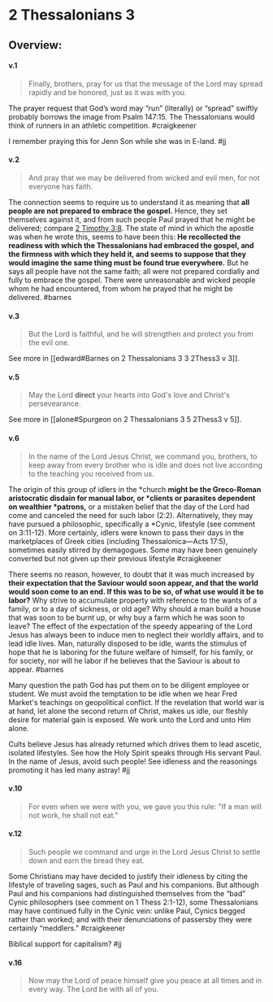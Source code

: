 # 2 Thessalonians 3

## Overview:


#### v.1
>Finally, brothers, pray for us that the message of the Lord may spread rapidly and be honored, just as it was with you.

The prayer request that God’s word may “run” (literally) or “spread” swiftly probably borrows the image from Psalm 147:15. The Thessalonians would think of runners in an athletic competition.
#craigkeener 

I remember praying this for Jenn Son while she was in E-land.
#jj 

#### v.2
>And pray that we may be delivered from wicked and evil men, for not everyone has faith.

The connection seems to require us to understand it as meaning that **all people are not prepared to embrace the gospel.** Hence, they set themselves against it, and from such people Paul prayed that he might be delivered; compare [2 Timothy 3:8](2Timothy3#v.8). The state of mind in which the apostle was when he wrote this, seems to have been this: **He recollected the readiness with which the Thessalonians had embraced the gospel, and the firmness with which they held it, and seems to suppose that they would imagine the same thing must be found true everywhere.** But he says all people have not the same faith; all were not prepared cordially and fully to embrace the gospel. There were unreasonable and wicked people whom he had encountered, from whom he prayed that he might be delivered.
#barnes 

#### v.3
>But the Lord is faithful, and he will strengthen and protect you from the evil one.

See more in [[edward#Barnes on 2 Thessalonians 3 3 2Thess3 v 3]].

#### v.5
> May the Lord **direct** your hearts into God's love and Christ's persevearance.

See more in [[alone#Spurgeon on 2 Thessalonians 3 5 2Thess3 v 5]].

#### v.6
>In the name of the Lord Jesus Christ, we command you, brothers, to keep away from every brother who is idle and does not live according to the teaching you received from us.

The origin of this group of idlers in the \*church **might be the Greco-Roman aristocratic disdain for manual labor, or \*clients or parasites dependent on wealthier \*patrons,** or a mistaken belief that the day of the Lord had come and canceled the need for such labor (2:2). Alternatively, they may have pursued a philosophic, specifically a \*Cynic, lifestyle (see comment on 3:11-12). More certainly, idlers were known to pass their days in the marketplaces of Greek cities (including Thessalonica—Acts 17:5), sometimes easily stirred by demagogues. Some may have been genuinely converted but not given up their previous lifestyle
#craigkeener 

There seems no reason, however, to doubt that it was much increased by **their expectation that the Saviour would soon appear, and that the world would soon come to an end. If this was to be so, of what use would it be to labor?** Why strive to accumulate property with reference to the wants of a family, or to a day of sickness, or old age? Why should a man build a house that was soon to be burnt up, or why buy a farm which he was soon to leave? The effect of the expectation of the speedy appearing of the Lord Jesus has always been to induce men to neglect their worldly affairs, and to lead idle lives. Man, naturally disposed to be idle, wants the stimulus of hope that he is laboring for the future welfare of himself, for his family, or for society, nor will he labor if he believes that the Saviour is about to appear.
#barnes 

Many question the path God has put them on to be diligent employee or student. We must avoid the temptation to be idle when we hear Fred Market's teachings on geopolitical conflict. If the revelation that world war is at hand, let alone the second return of Christ, makes us idle, our fleshly desire for material gain is exposed. We work unto the Lord and unto Him alone.

Cults believe Jesus has already returned which drives them to lead ascetic, isolated lifestyles. See how the Holy Spirit speaks through His servant Paul. In the name of Jesus, avoid such people! See idleness and the reasonings promoting it has led many astray!
#jj 

#### v.10
>For even when we were with you, we gave you this rule: "If a man will not work, he shall not eat."

#### v.12
>Such people we command and urge in the Lord Jesus Christ to settle down and earn the bread they eat.

Some Christians may have decided to justify their idleness by citing the lifestyle of traveling sages, such as Paul and his companions. But although Paul and his companions had distinguished themselves from the “bad” Cynic philosophers (see comment on 1 Thess 2:1-12), some Thessalonians may have continued fully in the Cynic vein: unlike Paul, Cynics begged rather than worked; and with their denunciations of passersby they were certainly “meddlers.”
#craigkeener 

Biblical support for capitalism?
#jj 

#### v.16
>Now may the Lord of peace himself give you peace at all times and in every way. The Lord be with all of you.
